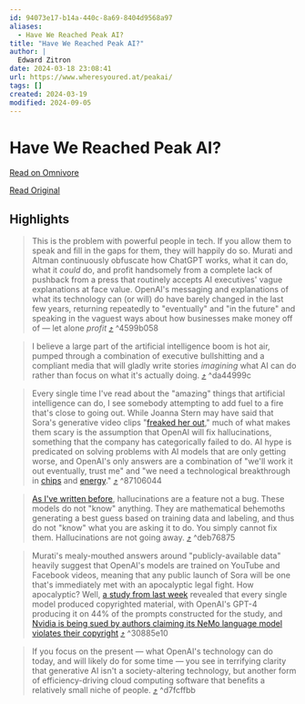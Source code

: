 ```yaml
---
id: 94073e17-b14a-440c-8a69-8404d9568a97
aliases:
  - Have We Reached Peak AI?
title: "Have We Reached Peak AI?"
author: |
  Edward Zitron
date: 2024-03-18 23:08:41
url: https://www.wheresyoured.at/peakai/
tags: []
created: 2024-03-19
modified: 2024-09-05
---
```


# Have We Reached Peak AI?

[Read on Omnivore](https://omnivore.app/me/have-we-reached-peak-ai-18e53d30145)

[Read Original](https://www.wheresyoured.at/peakai/)

## Highlights

> This is the problem with powerful people in tech. If you allow them to speak and fill in the gaps for them, they will happily do so. Murati and Altman continuously obfuscate how ChatGPT works, what it can do, what it _could_ do, and profit handsomely from a complete lack of pushback from a press that routinely accepts AI executives' vague explanations at face value. OpenAI's messaging and explanations of what its technology can (or will) do have barely changed in the last few years, returning repeatedly to "eventually" and "in the future" and speaking in the vaguest ways about how businesses make money off of — let alone _profit_ [⤴️](https://omnivore.app/me/have-we-reached-peak-ai-18e53d30145#4599b058-7d91-4f54-975b-33f30ab850de) ^4599b058

> I believe a large part of the artificial intelligence boom is hot air, pumped through a combination of executive bullshitting and a compliant media that will gladly write stories _imagining_ what AI can do rather than focus on what it's actually doing. [⤴️](https://omnivore.app/me/have-we-reached-peak-ai-18e53d30145#da44999c-2e4c-47e3-a263-e1600caea8c5) ^da44999c

> Every single time I've read about the "amazing" things that artificial intelligence can do, I see somebody attempting to add fuel to a fire that's close to going out. While Joanna Stern may have said that Sora's generative video clips "[freaked her out](https://www.wsj.com/tech/personal-tech/openai-cto-sora-generative-video-interview-b66320bb?ref=wheresyoured.at)," much of what makes them scary is the assumption that OpenAI will fix hallucinations, something that the company has categorically failed to do. AI hype is predicated on solving problems with AI models that are only getting worse, and OpenAI's only answers are a combination of "we'll work it out eventually, trust me" and "we need a technological breakthrough in [chips](https://www.wsj.com/tech/ai/sam-altman-seeks-trillions-of-dollars-to-reshape-business-of-chips-and-ai-89ab3db0?ref=wheresyoured.at) and [energy](https://www.popsci.com/technology/sam-altman-age-of-ai-will-require-an-energy-breakthrough/?ref=wheresyoured.at)." [⤴️](https://omnivore.app/me/have-we-reached-peak-ai-18e53d30145#87106044-8f9d-40e8-8da3-f824554ddc95) ^87106044

> [As I've written before](https://www.wheresyoured.at/sam-altman-fried/), hallucinations are a feature not a bug. These models do not "know" anything. They are mathematical behemoths generating a best guess based on training data and labeling, and thus do not "know" what you are asking it to do. You simply cannot fix them. Hallucinations are not going away. [⤴️](https://omnivore.app/me/have-we-reached-peak-ai-18e53d30145#deb76875-5779-4784-ae27-24c531a7a80a) ^deb76875

> Murati's mealy-mouthed answers around "publicly-available data" heavily suggest that OpenAI's models are trained on YouTube and Facebook videos, meaning that any public launch of Sora will be one that's immediately met with an apocalyptic legal fight. How apocalyptic? Well, [a study from last week](https://www.cnbc.com/2024/03/06/gpt-4-researchers-tested-leading-ai-models-for-copyright-infringement.html?ref=wheresyoured.at) revealed that every single model produced copyrighted material, with OpenAI's GPT-4 producing it on 44% of the prompts constructed for the study, and[ Nvidia is being sued by authors claiming its NeMo language model violates their copyright](https://www.engadget.com/now-its-nvidia-being-sued-over-ai-copyright-infringement-083407300.html?ref=wheresyoured.at) [⤴️](https://omnivore.app/me/have-we-reached-peak-ai-18e53d30145#30885e10-07da-4521-8804-3b6e64a730ca) ^30885e10

> If you focus on the present — what OpenAI's technology can do today, and will likely do for some time — you see in terrifying clarity that generative AI isn't a society-altering technology, but another form of efficiency-driving cloud computing software that benefits a relatively small niche of people. [⤴️](https://omnivore.app/me/have-we-reached-peak-ai-18e53d30145#d7fcffbb-1815-4f33-acd2-cbe8d7dddd65) ^d7fcffbb

